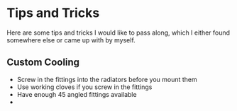 # Tips and Tricks

Here are some tips and tricks I would like to pass along, which I either found somewhere else or came up with by myself.

## Custom Cooling

* Screw in the fittings into the radiators before you mount them
* Use working cloves if you screw in the fittings
* Have enough 45 angled fittings available
* 
